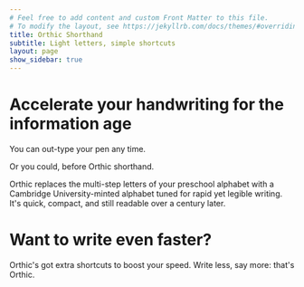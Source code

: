 ```yaml
---
# Feel free to add content and custom Front Matter to this file.
# To modify the layout, see https://jekyllrb.com/docs/themes/#overriding-theme-defaults
title: Orthic Shorthand
subtitle: Light letters, simple shortcuts
layout: page
show_sidebar: true
---
```

# Accelerate your handwriting for the information age
You can out-type your pen any time.

Or you could, before Orthic shorthand.

Orthic replaces the multi-step letters of your preschool alphabet with a Cambridge University-minted alphabet tuned for rapid yet legible writing. It's quick, compact, and still readable over a century later.

# Want to write even faster?
Orthic's got extra shortcuts to boost your speed. Write less, say more: that's Orthic.
